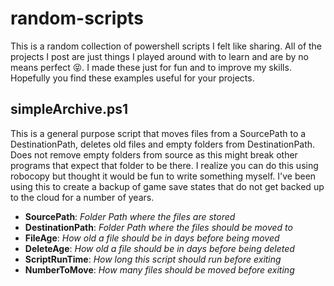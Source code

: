 # random-scripts

This is a random collection of powershell scripts I felt like sharing. All of the projects I post are just things I
played around with to learn and are by no means perfect :stuck_out_tongue_closed_eyes:. I made these just for fun and to improve my skills. Hopefully
you find these examples useful for your projects.

## simpleArchive.ps1

This is a general purpose script that moves files from a SourcePath to a DestinationPath, 
deletes old files and empty folders from DestinationPath. Does not remove empty folders from source 
as this might break other programs that expect that folder to be there. I realize you can do this 
using robocopy but thought it would be fun to write something myself. I've been using this to create 
a backup of game save states that do not get backed up to the cloud for a number of years.


- **SourcePath**: *Folder Path where the files are stored*
- **DestinationPath**: *Folder Path where the files should be moved to*
- **FileAge**: *How old a file should be in days before being moved*
- **DeleteAge**: *How old a file should be in days before being deleted*
- **ScriptRunTime**: *How long this script should run before exiting*
- **NumberToMove**: *How many files should be moved before exiting*
